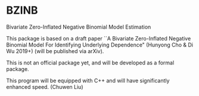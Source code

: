 # BZINB
Bivariate Zero-Inflated Negative Binomial Model Estimation  

This package is based on a draft paper ``A Bivariate Zero-Inflated Negative Binomial Model For Identifying Underlying Dependence" (Hunyong Cho \& Di Wu 2019+) (will be published via arXiv).  

This is not an official package yet, and will be developed as a formal package.  

This program will be equipped with C++ and will have significantly enhanced speed. (Chuwen Liu) 
